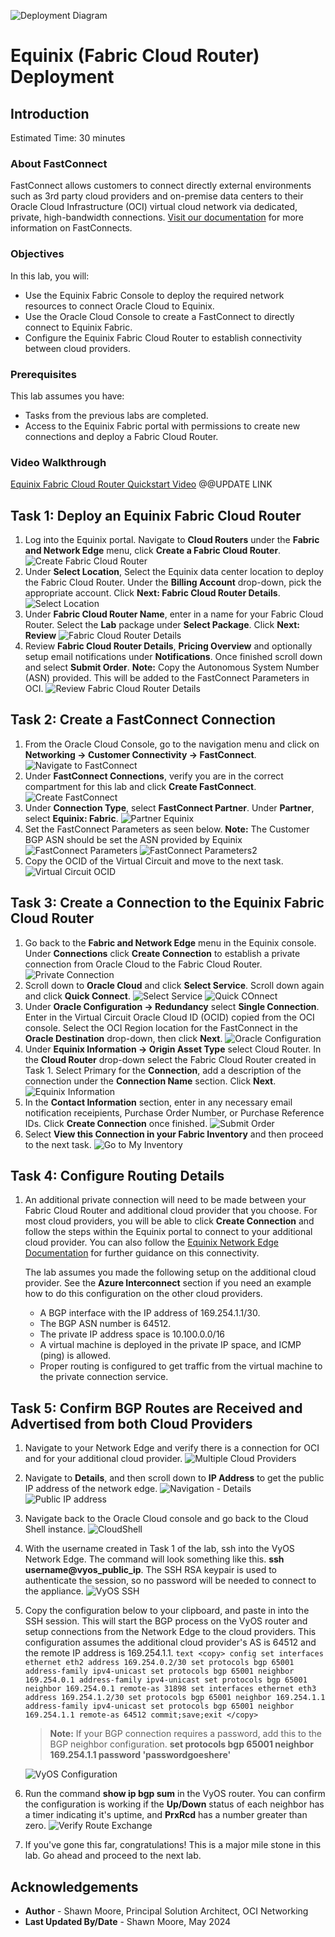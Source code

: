 ![Deployment Diagram](../oci-multicloud-connectivity/fastconnect/images/equinix_fcr/topology-equinix-network-edge.png)

# Equinix (Fabric Cloud Router) Deployment

## Introduction

Estimated Time: 30 minutes

### About FastConnect

FastConnect allows customers to connect directly external environments such as 3rd party cloud providers and on-premise data centers to their Oracle Cloud Infrastructure (OCI) virtual cloud network via dedicated, private, high-bandwidth connections. [Visit our documentation](https://docs.oracle.com/en-us/iaas/Content/Network/Tasks/Overview_of_VCNs_and_Subnets.htm) for more information on FastConnects.

### Objectives

In this lab, you will:

* Use the Equinix Fabric Console to deploy the required network resources to connect Oracle Cloud to Equinix.
* Use the Oracle Cloud Console to create a FastConnect to directly connect to Equinix Fabric.
* Configure the Equinix Fabric Cloud Router to establish connectivity between cloud providers.

### Prerequisites

This lab assumes you have:

* Tasks from the previous labs are completed.
* Access to the Equinix Fabric portal with permissions to create new connections and deploy a Fabric Cloud Router.

### Video Walkthrough

[Equinix Fabric Cloud Router Quickstart Video](youtube:2A5jZrqhK9I:large) @@UPDATE LINK

## Task 1: Deploy an Equinix Fabric Cloud Router

1. Log into the Equinix portal. Navigate to **Cloud Routers** under the **Fabric and Network Edge** menu, click **Create a Fabric Cloud Router**.
    ![Create Fabric Cloud Router](../oci-multicloud-connectivity/fastconnect/images/equinix_fcr/task1-step1-click-create-fabric-cloud-router.png)
2. Under **Select Location**, Select the Equinix data center location to deploy the Fabric Cloud Router. Under the **Billing Account** drop-down, pick the appropriate account. Click **Next: Fabric Cloud Router Details**.
    ![Select Location](../oci-multicloud-connectivity/fastconnect/images/equinix_fcr/task1-step2-select-fcr-location.png)
3. Under **Fabric Cloud Router Name**, enter in a name for your Fabric Cloud Router. Select the **Lab** package under **Select Package**. Click **Next: Review**
    ![Fabric Cloud Router Details](../oci-multicloud-connectivity/fastconnect/images/equinix_fcr/task1-step3-fcr-details.png)
4. Review **Fabric Cloud Router Details**, **Pricing Overview** and optionally setup email notifications under **Notifications**. Once finished scroll down and select **Submit Order**. **Note:** Copy the Autonomous System Number (ASN) provided. This will be added to the FastConnect Parameters in OCI.
    ![Review Fabric Cloud Router Details](../oci-multicloud-connectivity/fastconnect/images/equinix_fcr/task1-step4-fcr-review.png)

## Task 2: Create a FastConnect Connection

1. From the Oracle Cloud Console, go to the navigation menu and click on **Networking -> Customer Connectivity -> FastConnect**.
    ![Navigate to FastConnect](../oci-multicloud-connectivity/fastconnect/images/equinix_fcr/eq_fastconnect-1.png)
2. Under **FastConnect Connections**, verify you are in the correct compartment for this lab and click **Create FastConnect**.
    ![Create FastConnect](../oci-multicloud-connectivity/fastconnect/images/equinix_fcr/task2-step1-create-fc.png)
3. Under **Connection Type**, select **FastConnect Partner**. Under **Partner**, select **Equinix: Fabric**.
    ![Partner Equinix](../oci-multicloud-connectivity/fastconnect/images/equinix_fcr/task2-step2-fc-partner.png)
4. Set the FastConnect Parameters as seen below. **Note:** The Customer BGP ASN should be set the ASN provided by Equinix
    ![FastConnect Parameters](../oci-multicloud-connectivity/fastconnect/images/equinix_fcr/task2-step3-1-fc-config.png)
    ![FastConnect Parameters2](../oci-multicloud-connectivity/fastconnect/images/equinix_fcr/task2-step3-2-fc-config.png)
5. Copy the OCID of the Virtual Circuit and move to the next task.
    ![Virtual Circuit OCID](../oci-multicloud-connectivity/fastconnect/images/equinix_fcr/task2-step4-copy-fc-ocid.png)

## Task 3: Create a Connection to the Equinix Fabric Cloud Router

1. Go back to the **Fabric and Network Edge** menu in the Equinix console. Under **Connections** click **Create Connection** to establish a private connection from Oracle Cloud to the Fabric Cloud Router. 
    ![Private Connection](../oci-multicloud-connectivity/fastconnect/images/equinix_fcr/task3-step1-click-create-connection.png)
2. Scroll down to **Oracle Cloud** and click **Select Service**. Scroll down again and click **Quick Connect**.
    ![Select Service](../oci-multicloud-connectivity/fastconnect/images/equinix_fcr/task3-step2-select-oci-service.png)
    ![Quick COnnect](../oci-multicloud-connectivity/fastconnect/images/equinix_fcr/task3-step3-oci-quick-connect.png)
3. Under **Oracle Configuration -> Redundancy** select **Single Connection**. Enter in the Virtual Circuit Oracle Cloud ID (OCID) copied from the OCI console. Select the OCI Region location for the FastConnect in the **Oracle Destination** drop-down, then click **Next**.
    ![Oracle Configuration](../oci-multicloud-connectivity/fastconnect/images/equinix_fcr/task3-step4-oci-configuration.png)
4. Under **Equinix Information -> Origin Asset Type** select Cloud Router. In the **Cloud Router** drop-down select the Fabric Cloud Router created in Task 1. Select Primary for the **Connection**, add a description of the connection under the **Connection Name** section. Click **Next**. 
    ![Equinix Information](../oci-multicloud-connectivity/fastconnect/images/equinix_fcr/task3-step5-equinix-configuration.png)
5. In the **Contact Information** section, enter in any necessary email notification receipients, Purchase Order Number, or Purchase Reference IDs. Click **Create Connection** once finished.
    ![Submit Order](../oci-multicloud-connectivity/fastconnect/images/equinix_fcr/task3-step6-contact-information.png)
6. Select **View this Connection in your Fabric Inventory** and then proceed to the next task.
    ![Go to My Inventory](../oci-multicloud-connectivity/fastconnect/images/equinix_fcr/task3-step7-connection-submitted.png)

## Task 4: Configure Routing Details

1. An additional private connection will need to be made between your Fabric Cloud Router and additional cloud provider that you choose. For most cloud providers, you will be able to click **Create Connection** and follow the steps within the Equinix portal to connect to your additional cloud provider. You can also follow the [Equinix Network Edge Documentation](https://docs.equinix.com/en-us/Content/Interconnection/NE/landing-pages/NE-landing-main.htm) for further guidance on this connectivity.

    The lab assumes you made the following setup on the additional cloud provider. See the **Azure Interconnect** section if you need an example how to do this configuration on the other cloud providers.

    * A BGP interface with the IP address of 169.254.1.1/30.
    * The BGP ASN number is 64512.
    * The private IP address space is 10.100.0.0/16
    * A virtual machine is deployed in the private IP space, and ICMP (ping) is allowed.
    * Proper routing is configured to get traffic from the virtual machine to the private connection service.

## Task 5: Confirm BGP Routes are Received and Advertised from both Cloud Providers

1. Navigate to your Network Edge and verify there is a connection for OCI and for your additional cloud provider.
    ![Multiple Cloud Providers](../oci-multicloud-connectivity/fastconnect/images/equinix_fcr/vyos-setup-1.png)
2. Navigate to **Details**, and then scroll down to **IP Address** to get the public IP address of the network edge.
    ![Navigation - Details](../oci-multicloud-connectivity/fastconnect/images/equinix_fcr/vyos-setup-2.png)
    ![Public IP address](../oci-multicloud-connectivity/fastconnect/images/equinix_fcr/vyos-setup-3.png)
3. Navigate back to the Oracle Cloud console and go back to the Cloud Shell instance.
    ![CloudShell](../oci-multicloud-connectivity/fastconnect/images/equinix_fcr/cloudshell-1.png)
4. With the username created in Task 1 of the lab, ssh into the VyOS Network Edge. The command will look something like this. **ssh username@vyos\_public\_ip**. The SSH RSA keypair is used to authenticate the session, so no password will be needed to connect to the appliance.
    ![VyOS SSH](../oci-multicloud-connectivity/fastconnect/images/equinix_fcr/vyos-setup-4.png)
5. Copy the configuration below to your clipboard, and paste in into the SSH session. This will start the BGP process on the VyOS router and setup connections from the Network Edge to the cloud providers. This configuration assumes the additional cloud provider's AS is 64512 and the remote IP address is 169.254.1.1.
        ```text
        <copy>
        config
        set interfaces ethernet eth2 address 169.254.0.2/30
        set protocols bgp 65001 address-family ipv4-unicast
        set protocols bgp 65001 neighbor 169.254.0.1 address-family ipv4-unicast
        set protocols bgp 65001 neighbor 169.254.0.1 remote-as 31898
        set interfaces ethernet eth3 address 169.254.1.2/30
        set protocols bgp 65001 neighbor 169.254.1.1 address-family ipv4-unicast
        set protocols bgp 65001 neighbor 169.254.1.1 remote-as 64512
        commit;save;exit
        </copy>
        ```

    > **Note:** If your BGP connection requires a password, add this to the BGP neighbor configuration. **set protocols bgp 65001 neighbor 169.254.1.1 password 'passwordgoeshere'**

    ![VyOS Configuration](../oci-multicloud-connectivity/fastconnect/images/equinix_fcr/vyos-setup-5.png)
6. Run the command **show ip bgp sum** in the VyOS router. You can confirm the configuration is working if the **Up/Down** status of each neighbor has a timer indicating it's uptime, and **PrxRcd** has a number greater than zero.
    ![Verify Route Exchange](../oci-multicloud-connectivity/fastconnect/images/equinix_fcr/vyos-setup-6.png)

7. If you've gone this far, congratulations! This is a major mile stone in this lab. Go ahead and proceed to the next lab.

## Acknowledgements

* **Author** - Shawn Moore, Principal Solution Architect, OCI Networking
* **Last Updated By/Date** - Shawn Moore, May 2024